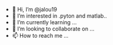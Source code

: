 - 👋 Hi, I’m @jalou19
- 👀 I’m interested in .pyton and matlab..
- 🌱 I’m currently learning ...
- 💞️ I’m looking to collaborate on ...
- 📫 How to reach me ...

<!---
jalou19/jalou19 is a ✨ special ✨ repository because its `README.md` (this file) appears on your GitHub profile.
You can click the Preview link to take a look at your changes.
--->
